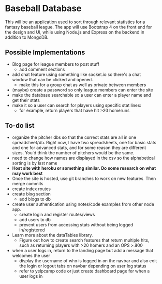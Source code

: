 # Baseball Database

This will be an application used to sort through relevant statistics for a fantasy baseball league.
The app will use Bootstrap 4 on the front end for the design and UI, while using Node.js and Express on the backend in addition to MongoDB.


## Possible Implementations
* Blog page for league members to post stuff
  * add comment sections
* add chat feature using something like socket.io so there's a chat window that can be clicked and opened.
  * make this for a group chat as well as private between members
* (maybe) create a password so only league members can enter the site
* make the database searchable so a user can enter a player name and get their stats
* make it so a user can search for players using specific stat lines:
  * for example, return players that have hit >20 homeruns


## To-do list
* organize the pitcher dbs so that the correct stats are all in one spreadsheet/db. Right now, I have two spreadsheets, one for basic stats and one for advanced stats, and for some reason they are different sizes. You'd think the number of pitchers would be the same.
* need to change how names are displayed in the csv so the alphabetical sorting is by last name
* **Host site with heroku or something similar. Do some research on what may work best**
* Once the site is hosted, use git branches to work on new features. Then merge commits
* create index routes
* create blog section
  * add blogs to db
* create user authentication using notes/code examples from other node app.
  * create login and register routes/views
  * add users to db
  * prevent users from accessing stats without being logged in/registered
* Learn more about the dataTables library. 
  * Figure out how to create search features that return multiple hits, such as returning players with >20 homers and an OPS >.800
* when a user logs in, return to the landing page but add a message that welcomes the user
  * display the username of who is logged in on the navbar and also edit the login or logout tabs on navbar depending on user log status
  * refer to yelpcamp code or just create dashboard page for when a user logs in

